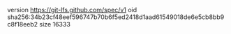 version https://git-lfs.github.com/spec/v1
oid sha256:34b23cf48eef596747b70b6f5ed2418d1aad61549018de6e5cb8bb9c8f18eeb2
size 16333
